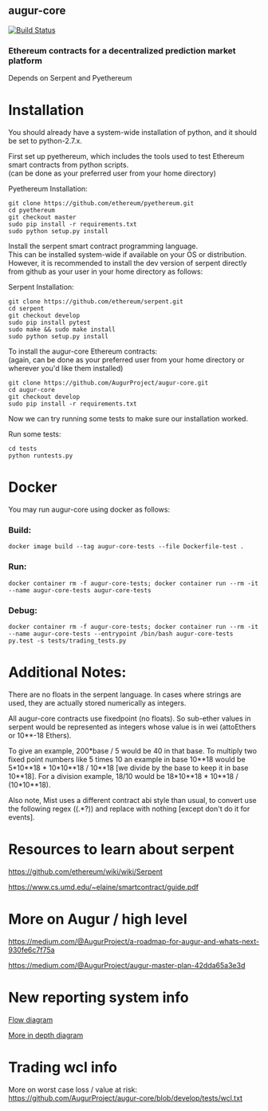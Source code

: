 augur-core
----------

[![Build Status](https://travis-ci.org/AugurProject/augur-core.svg)](https://travis-ci.org/AugurProject/augur-core)

### Ethereum contracts for a decentralized prediction market platform

Depends on Serpent and Pyethereum

# Installation

You should already have a system-wide installation of python, and it should be set to python-2.7.x.

First set up pyethereum, which includes the tools used to test Ethereum smart contracts from python scripts.<br>
(can be done as your preferred user from your home directory)

Pyethereum Installation:
```
git clone https://github.com/ethereum/pyethereum.git
cd pyethereum
git checkout master
sudo pip install -r requirements.txt
sudo python setup.py install
```


Install the serpent smart contract programming language.<br>
This can be installed system-wide if available on your OS or distribution.<br>
However, it is recommended to install the dev version of serpent directly from github as your user in your home directory as follows:

Serpent Installation:
```
git clone https://github.com/ethereum/serpent.git
cd serpent
git checkout develop
sudo pip install pytest
sudo make && sudo make install
sudo python setup.py install
```


To install the augur-core Ethereum contracts:<br>
(again, can be done as your preferred user from your home directory or wherever you'd like them installed)
```
git clone https://github.com/AugurProject/augur-core.git
cd augur-core
git checkout develop
sudo pip install -r requirements.txt
```

Now we can try running some tests to make sure our installation worked.

Run some tests:
```
cd tests
python runtests.py
```


# Docker

You may run augur-core using docker as follows:

### Build:
```
docker image build --tag augur-core-tests --file Dockerfile-test .
```

### Run:
```
docker container rm -f augur-core-tests; docker container run --rm -it --name augur-core-tests augur-core-tests
```

### Debug:
```
docker container rm -f augur-core-tests; docker container run --rm -it --name augur-core-tests --entrypoint /bin/bash augur-core-tests
py.test -s tests/trading_tests.py
```


# Additional Notes:

There are no floats in the serpent language.
In cases where strings are used, they are actually stored numerically as integers.

All augur-core contracts use fixedpoint (no floats).  So sub-ether values in serpent would be represented as integers whose value
is in wei (attoEthers or 10**-18 Ethers).

To give an example, 200\*base / 5 would be 40 in that base.  To multiply two fixed point numbers like 5 times 10 an example in 
base 10\*\*18 would be 5\*10\*\*18 \* 10\*10\*\*18 / 10\*\*18
[we divide by the base to keep it in base 10\*\*18].  For a division example, 18/10 would be 18\*10\*\*18 \* 10\*\*18 / (10\*10\*\*18).

Also note, Mist uses a different contract abi style than usual, to convert use the following regex \((.\*?)\) and replace with nothing [except don't do it for events].

# Resources to learn about serpent

https://github.com/ethereum/wiki/wiki/Serpent

https://www.cs.umd.edu/~elaine/smartcontract/guide.pdf

# More on Augur / high level

https://medium.com/@AugurProject/a-roadmap-for-augur-and-whats-next-930fe6c7f75a

https://medium.com/@AugurProject/augur-master-plan-42dda65a3e3d

# New reporting system info

[Flow diagram](https://pasteboard.co/1FcgIDWR2.png)

[More in depth diagram](https://www.websequencediagrams.com/files/render?link=kUm7MBHLoO87M3m2dXzE)

# Trading wcl info

More on worst case loss / value at risk: https://github.com/AugurProject/augur-core/blob/develop/tests/wcl.txt
